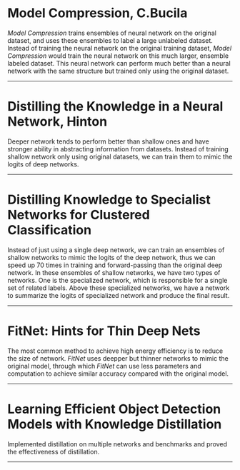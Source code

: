 # Model Compression, C.Bucila
*Model Compression* trains ensembles of neural network on the original dataset, and uses these ensembles to label a large unlabeled dataset. Instead of training the neural network on the original training dataset,  *Model Compression* would train the neural network on this much larger, ensemble labeled dataset. This neural network can perform much better than a neural network with the same structure but  trained only using the original dataset.

---

# Distilling the Knowledge in a Neural Network, Hinton 
Deeper network tends to perform better than shallow ones and have stronger ability in abstracting information from datasets. Instead of training shallow network only using original datasets, we can train them to mimic the logits of deep networks. 

---

# Distilling Knowledge to Specialist Networks for Clustered Classification
Instead of just using a single deep network, we can train an ensembles of shallow networks to mimic the logits of the deep network, thus we can speed up 70 times in training and forward-passing than the original deep network. In these ensembles of shallow networks, we have two types of networks. One is the specialized network, which is responsible for a single set of related labels. Above these specialized networks, we have a network to summarize the logits of specialized network and produce the final result.

---
# FitNet: Hints for Thin Deep Nets
The most common method to achieve high energy efficiency is to reduce the size of network. *FitNet* uses deepper but thinner networks to mimic the original model, through which *FitNet* can use less parameters and computation to achieve similar accuracy compared with the original model. 

---

# Learning Efficient Object Detection Models with Knowledge Distillation
Implemented distillation on multiple networks and benchmarks and proved the effectiveness of distillation.

---
